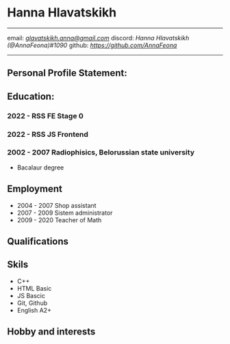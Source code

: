 # **Hanna Hlavatskikh**
********
email: *glavatskikh.anna@gmail.com*
discord: *Hanna Hlavatskikh (@AnnaFeona)#1090*
github: *https://github.com/AnnaFeona*
********
## Personal Profile Statement:

## Education:
### 2022 - RSS FE Stage 0
### 2022 - RSS JS Frontend
### 2002 - 2007 Radiophisics, Belorussian state university
* Bacalaur degree


## Employment
* 2004 - 2007 Shop assistant
* 2007 - 2009 Sistem administrator
* 2009 - 2020 Teacher of Math 


## Qualifications


## Skils
* C++ 
* HTML Basic
* JS Bascic
* Git, Github
* English A2+


## Hobby and interests